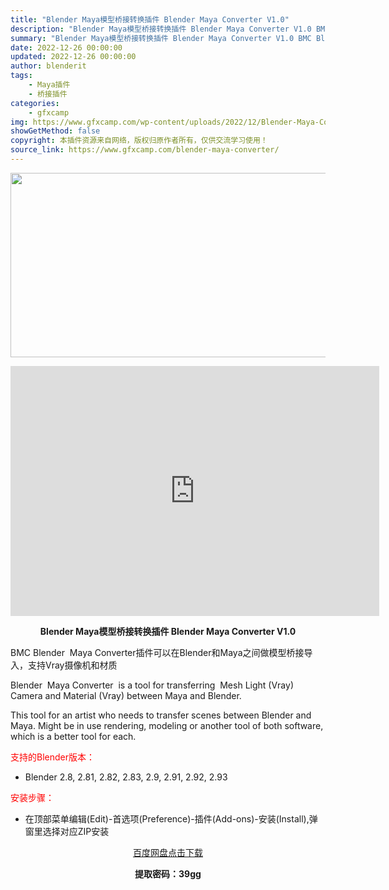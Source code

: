 ```yaml
---
title: "Blender Maya模型桥接转换插件 Blender Maya Converter V1.0"
description: "Blender Maya模型桥接转换插件 Blender Maya Converter V1.0 BMC Blender  Maya Converter插件可以在Blender和Maya之间做模型桥接..."
summary: "Blender Maya模型桥接转换插件 Blender Maya Converter V1.0 BMC Blender  Maya Converter插件可以在Blender和Maya之间做模型桥接..."
date: 2022-12-26 00:00:00
updated: 2022-12-26 00:00:00
author: blenderit
tags: 
    - Maya插件
    - 桥接插件
categories:
    - gfxcamp
img: https://www.gfxcamp.com/wp-content/uploads/2022/12/Blender-Maya-Converter.jpg
showGetMethod: false
copyright: 本插件资源来自网络，版权归原作者所有，仅供交流学习使用！
source_link: https://www.gfxcamp.com/blender-maya-converter/
---
```

<div><p><img decoding="async" class="aligncenter size-full wp-image-109131" src="https://www.gfxcamp.com/wp-content/uploads/2022/12/Blender-Maya-Converter.jpg" data-src="https://www.gfxcamp.com/wp-content/uploads/2022/12/Blender-Maya-Converter.jpg" alt="" width="590" height="295" data-srcset="https://www.gfxcamp.com/wp-content/uploads/2022/12/Blender-Maya-Converter.jpg 590w, https://www.gfxcamp.com/wp-content/uploads/2022/12/Blender-Maya-Converter-150x75.jpg 150w" data-sizes="(max-width: 590px) 100vw, 590px"></p><p style="text-align: center;"><iframe loading="lazy" src="https://player.youku.com/embed/XNTkzMTQzNjA4MA==" width="590" height="400" frameborder="0" allowfullscreen="allowfullscreen" data-mce-fragment="1"></iframe></p><p style="text-align: center;"><strong>Blender Maya模型桥接转换插件 Blender Maya Converter V1.0</strong></p><p>BMC Blender  Maya Converter插件可以在Blender和Maya之间做模型桥接导入，支持Vray摄像机和材质</p><p>Blender  Maya Converter  is a tool for transferring  Mesh Light (Vray) Camera and Material (Vray) between Maya and Blender.</p><p>This tool for an artist who needs to transfer scenes between Blender and Maya. Might be in use rendering, modeling or another tool of both software, which is a better tool for each.</p><p style="text-align: left;"><span style="color: #ff0000;">支持的Blender版本：</span></p><ul>
<li style="text-align: left;">Blender 2.8, 2.81, 2.82, 2.83, 2.9, 2.91, 2.92, 2.93</li>
</ul><p style="text-align: left;"><span style="color: #ff0000;">安装步骤：</span></p><ul>
<li>在顶部菜单编辑(Edit)-首选项(Preference)-插件(Add-ons)-安装(Install),弹窗里选择对应ZIP安装</li>
</ul><p style="text-align: center;"><a class="maxbutton-3 maxbutton maxbutton-baidu" target="_blank" rel="noopener" href="https://pan.baidu.com/s/1lP5EHbaNxpf66Xbga-WDjQ?pwd=39gg"><span class="mb-text">百度网盘点击下载</span></a></p><p style="text-align: center;"><strong>提取密码：39gg</strong></p></div>